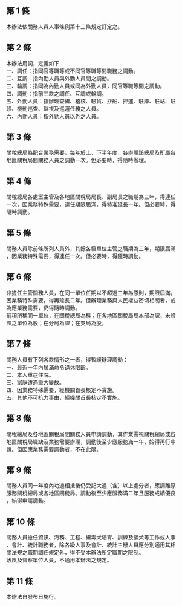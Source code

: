 第 1 條
-------
本辦法依關務人員人事條例第十三條規定訂定之。

第 2 條
-------
本辦法用詞，定義如下：  
一、調任：指同官等職等或不同官等職等間職務之調動。  
二、互調：指內勤人員與外勤人員間之調動。  
三、輪調：指同為內勤人員或同為外勤人員，同官等職等間之調動。  
四、調動：指前三款之調任、互調或輪調。  
五、外勤人員：指辦理查緝、稽核、驗貨、抄船、押運、駐庫、駐站、駐  
    段、機動巡查、監視及巡邏任務之人員。  
六、內勤人員：指外勤人員以外之人員。

第 3 條
-------
關稅總局為配合業務需要，每年於上、下半年度，各辦理該總局及所屬各  
地區關稅局間關務人員之調動一次。但必要時，得隨時辦理。

第 4 條
-------
關稅總局各處室主管及各地區關稅局局長、副局長之職期為三年，得連任  
一次，因業務特殊需要，連任期限屆滿，得特准延長一年。但必要時，得  
隨時調動。

第 5 條
-------
關務人員除前條所列人員外，其餘各級單位主管之職期為三年，期限屆滿  
，因業務特殊需要，得連任一次。但必要時，得隨時調動。

第 6 條
-------
非擔任主管關務人員，在同一單位任期以不超過三年為原則，期限屆滿，  
因業務特殊需要，得再延長二年。但辦理業務與人民權益密切相關者，或  
為應業務需要，仍得隨時調動。  
前項所稱同一單位，在關稅總局為科；在各地區關稅局局本部為課，未設  
課之單位為股；在分局為課；在支局為股。

第 7 條
-------
關務人員有下列各款情形之一者，得暫緩辦理調動：  
一、最近一年內屆滿命令退休限齡。  
二、本人重症住院。  
三、家庭遭遇重大變故。  
四、因業務特殊需要，經機關首長核定不實施。  
五、其他不可抗力事由，經機關首長核定不實施。

第 8 條
-------
關稅總局及各地區關稅局間關務人員申請調動，其作業需視關稅總局或各  
地區關稅局職缺及業務需要辦理，調動後至少應服務滿一年，始得再行申  
請。但因應業務需要調動者，不在此限。

第 9 條
-------
關務人員同一年度內功過相抵後仍受記大過（含）以上處分者，應調離原  
服務關稅總局或各地區關稅局。調動後至少應服務滿二年且服務成績優良  
，始得申請調動。

第 10 條
--------
關務人員擔任資訊、海務、工程、緝毒犬培育、訓練及領犬等工作或人事  
、會計、統計職務者，除各級人事及會計、統計主辦人員應分別適用其相  
關法規之職期調任規定外，得不受本辦法所定職期之限制。  
政風及督察單位人員，不適用本辦法之規定。

第 11 條
--------
本辦法自發布日施行。

